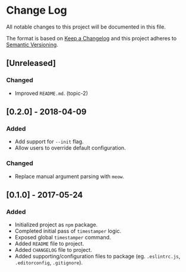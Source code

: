 # Change Log
All notable changes to this project will be documented in this file.

The format is based on [Keep a Changelog](http://keepachangelog.com/) and this project adheres to [Semantic Versioning](http://semver.org/).

## [Unreleased]
### Changed
- Improved `README.md`. (topic-2)

## [0.2.0] - 2018-04-09
### Added
- Add support for `--init` flag.
- Allow users to override default configuration.

### Changed
- Replace manual argument parsing with `meow`.

## [0.1.0] - 2017-05-24
### Added
- Initialized project as `npm` package.
- Completed initial pass of `timestamper` logic.
- Exposed global `timestamper` command.
- Added `README` file to project.
- Added `CHANGELOG` file to project.
- Added supporting/configuration files to package (eg. `.eslintrc.js`, `.editorconfig`, `.gitignore`).
